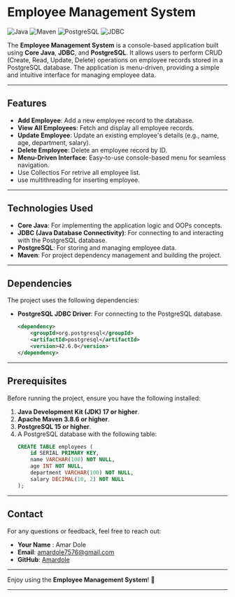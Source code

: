 # Employee Management System

![Java](https://img.shields.io/badge/Java-17-blue)
![Maven](https://img.shields.io/badge/Maven-3.8.6-red)
![PostgreSQL](https://img.shields.io/badge/PostgreSQL-15-green)
![JDBC](https://img.shields.io/badge/JDBC-4.2-orange)

The **Employee Management System** is a console-based application built using **Core Java**, **JDBC**, and **PostgreSQL**. It allows users to perform CRUD (Create, Read, Update, Delete) operations on employee records stored in a PostgreSQL database. The application is menu-driven, providing a simple and intuitive interface for managing employee data.

---

## Features

- **Add Employee**: Add a new employee record to the database.
- **View All Employees**: Fetch and display all employee records.
- **Update Employee**: Update an existing employee's details (e.g., name, age, department, salary).
- **Delete Employee**: Delete an employee record by ID.
- **Menu-Driven Interface**: Easy-to-use console-based menu for seamless navigation.
- Use Collectios For retrive all employee list.
- use multithreading for inserting employee.

---

## Technologies Used

- **Core Java**: For implementing the application logic and OOPs concepts.
- **JDBC (Java Database Connectivity)**: For connecting to and interacting with the PostgreSQL database.
- **PostgreSQL**: For storing and managing employee data.
- **Maven**: For project dependency management and building the project.

---

## Dependencies

The project uses the following dependencies:

- **PostgreSQL JDBC Driver**: For connecting to the PostgreSQL database.
  ```xml
  <dependency>
      <groupId>org.postgresql</groupId>
      <artifactId>postgresql</artifactId>
      <version>42.6.0</version>
  </dependency>
  ```

---

## Prerequisites

Before running the project, ensure you have the following installed:

1. **Java Development Kit (JDK) 17 or higher**.
2. **Apache Maven 3.8.6 or higher**.
3. **PostgreSQL 15 or higher**.
4. A PostgreSQL database with the following table:
   ```sql
   CREATE TABLE employees (
       id SERIAL PRIMARY KEY,
       name VARCHAR(100) NOT NULL,
       age INT NOT NULL,
       department VARCHAR(100) NOT NULL,
       salary DECIMAL(10, 2) NOT NULL
   );
   ```

---


## Contact

For any questions or feedback, feel free to reach out:

- **Your Name** : Amar Dole 
- **Email**: amardole7576@gmail.com  
- **GitHub**: [Amardole](https://github.com/Amardole)

---

Enjoy using the **Employee Management System**! 🚀

---



